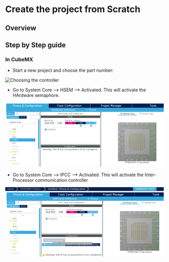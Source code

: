 # Create the project from Scratch

## Overview

## Step by Step guide 

### In CubeMX 

* Start a new project and choose the part number: 

![Choosing the controller](https://github.com/HaiQNguyen/Avenger_Bosch_Mezz/blob/feature/README/Document/pictures/choosing%20the%20controller.png   "Choosing the controller")

* Go to System Core --> HSEM --> Activated. This will activate the HArdware semaphore. 

![HSEM](Document/pictures/HSEM.png  "Hardware Semaphore")

* Go to System Core --> IPCC --> Activated. This will activate the Inter-Processor communication controller

![IPCC](Document/pictures/IPCC.png  "Inter-Processor cmmunication controller")

